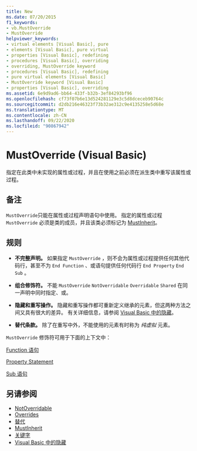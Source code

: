 ```yaml
---
title: New
ms.date: 07/20/2015
f1_keywords:
- vb.MustOverride
- MustOverride
helpviewer_keywords:
- virtual elements [Visual Basic], pure
- elements [Visual Basic], pure virtual
- properties [Visual Basic], redefining
- procedures [Visual Basic], overriding
- overriding, MustOverride keyword
- procedures [Visual Basic], redefining
- pure virtual elements [Visual Basic]
- MustOverride keyword [Visual Basic]
- properties [Visual Basic], overriding
ms.assetid: 6e9d9ad6-bb64-433f-b32b-3ef84293bf96
ms.openlocfilehash: cf73f07b6e13d524281129e3c5d8dceceb90764c
ms.sourcegitcommit: d2db216e46323f73b32ae312c9e4135258e5d68e
ms.translationtype: MT
ms.contentlocale: zh-CN
ms.lasthandoff: 09/22/2020
ms.locfileid: "90867942"
---
```

# <a name="mustoverride-visual-basic"></a>MustOverride (Visual Basic)

指定在此类中未实现的属性或过程，并且在使用之前必须在派生类中重写该属性或过程。  
  
## <a name="remarks"></a>备注  

 `MustOverride`只能在属性或过程声明语句中使用。 指定的属性或过程 `MustOverride` 必须是类的成员，并且该类必须标记为 [MustInherit](mustinherit.md)。  
  
## <a name="rules"></a>规则  
  
- **不完整声明。** 如果指定 `MustOverride` ，则不会为属性或过程提供任何其他代码行，甚至不为 `End Function` 、或语句提供任何代码行 `End Property` `End Sub` 。  
  
- **组合修饰符。** 不能 `MustOverride` `NotOverridable` `Overridable` `Shared` 在同一声明中同时指定、或。  
  
- **隐藏和重写操作。** 隐藏和重写操作都可重新定义继承的元素，但这两种方法之间又具有很大的差异。 有关详细信息，请参阅 [Visual Basic 中的隐藏](../../programming-guide/language-features/declared-elements/shadowing.md)。  
  
- **替代条款。** 除了在重写中外，不能使用的元素有时称为 *纯虚拟* 元素。  
  
 `MustOverride` 修饰符可用于下面的上下文中：  
  
 [Function 语句](../statements/function-statement.md)  
  
 [Property Statement](../statements/property-statement.md)  
  
 [Sub 语句](../statements/sub-statement.md)  
  
## <a name="see-also"></a>另请参阅

- [NotOverridable](notoverridable.md)
- [Overrides](overridable.md)
- [替代](overrides.md)
- [MustInherit](mustinherit.md)
- [关键字](../keywords/index.md)
- [Visual Basic 中的隐藏](../../programming-guide/language-features/declared-elements/shadowing.md)
